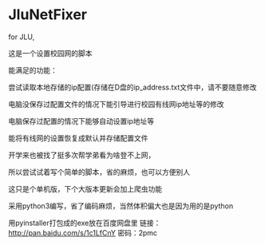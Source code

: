 # JluNetFixer
for JLU,   

这是一个设置校园网的脚本  

能满足的功能：  

尝试读取本地存储的ip配置(存储在D盘的ip_address.txt文件中，请不要随意修改  

电脑没保存过配置文件的情况下能引导进行校园有线网ip地址等的修改  

电脑保存过配置的情况下能够自动设置ip地址等  

能将有线网的设置恢复成默认并存储配置文件  

开学来也被找了挺多次帮学弟看为啥登不上网，

所以尝试试着写个简单的脚本，省的麻烦，也可以方便别人     

这只是个单机版，下个大版本更新会加上爬虫功能     

采用python3编写，省了编码麻烦，当然体积偏大也是因为用的是python  

用pyinstaller打包成的exe放在百度网盘里 链接：http://pan.baidu.com/s/1c1LfCnY 密码：2pmc